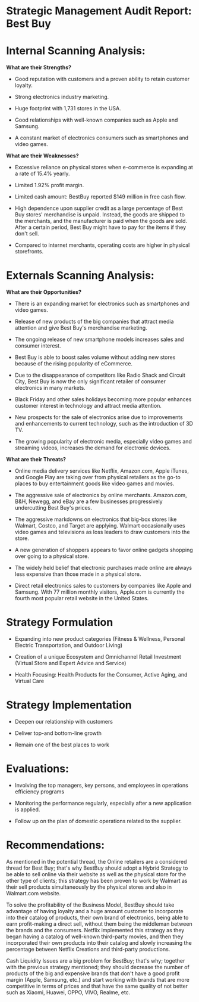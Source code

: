 <h1>Strategic Management Audit Report:<br>
Best Buy</h1>

<h1>Internal Scanning Analysis:</h1>

**What are their Strengths?**

- Good reputation with customers and a proven ability to retain customer loyalty.

- Strong electronics industry marketing.

- Huge footprint with 1,731 stores in the USA.

- Good relationships with well-known companies such as Apple and Samsung.

- A constant market of electronics consumers such as smartphones and video games.

**What are their Weaknesses?**

- Excessive reliance on physical stores when e-commerce is expanding at a rate of 15.4% yearly.

- Limited 1.92% profit margin.

- Limited cash amount: BestBuy reported $149 million in free cash flow.

- High dependence upon supplier credit as a large percentage of Best Buy stores' merchandise is unpaid. Instead, the goods are shipped to the merchants, and the manufacturer is paid when the goods are sold. After a certain period, Best Buy might have to pay for the items if they don't sell.

- Compared to internet merchants, operating costs are higher in physical storefronts.

<h1>Externals Scanning Analysis:</h1>

**What are their Opportunities?**

- There is an expanding market for electronics such as smartphones and video games.

- Release of new products of the big companies that attract media attention and give Best Buy's merchandise marketing.

- The ongoing release of new smartphone models increases sales and consumer interest.

- Best Buy is able to boost sales volume without adding new stores because of the rising popularity of eCommerce.

- Due to the disappearance of competitors like Radio Shack and Circuit City, Best Buy is now the only significant retailer of consumer electronics in many markets.

- Black Friday and other sales holidays becoming more popular enhances customer interest in technology and attract media attention.

- New prospects for the sale of electronics arise due to improvements and enhancements to current technology, such as the introduction of 3D TV.

- The growing popularity of electronic media, especially video games and streaming videos, increases the demand for electronic devices.

**What are their Threats?**

- Online media delivery services like Netflix, Amazon.com, Apple iTunes, and Google Play are taking over from physical retailers as the go-to places to buy entertainment goods like video games and movies.

- The aggressive sale of electronics by online merchants. Amazon.com, B&H, Newegg, and eBay are a few businesses progressively undercutting Best Buy's prices.

- The aggressive markdowns on electronics that big-box stores like Walmart, Costco, and Target are applying. Walmart occasionally uses video games and televisions as loss leaders to draw customers into the store.

- A new generation of shoppers appears to favor online gadgets shopping over going to a physical store.

- The widely held belief that electronic purchases made online are always less expensive than those made in a physical store.

- Direct retail electronics sales to customers by companies like Apple and Samsung. With 77 million monthly visitors, Apple.com is currently the fourth most popular retail website in the United States.

<h1>Strategy Formulation</h1>

- Expanding into new product categories (Fitness & Wellness, Personal Electric Transportation, and Outdoor Living)

- Creation of a unique Ecosystem and Omnichannel Retail Investment (Virtual Store and Expert Advice and Service)

- Health Focusing: Health Products for the Consumer, Active Aging, and Virtual Care

<h1>Strategy Implementation</h1>

- Deepen our relationship with customers

- Deliver top-and bottom-line growth

- Remain one of the best places to work

<h1>Evaluations:</h1>

- Involving the top managers, key persons, and employees in operations efficiency programs

- Monitoring the performance regularly, especially after a new application is applied.

- Follow up on the plan of domestic operations related to the supplier.

<h1>Recommendations:</h1>

As mentioned in the potential thread, the Online retailers are a considered thread for Best Buy; that's why BestBuy should adopt a Hybrid Strategy to be able to sell online via their website as well as the physical store for the other type of clients; this strategy has been proven to work by Walmart as their sell products simultaneously by the physical stores and also in Walmart.com website.

To solve the profitability of the Business Model, BestBuy should take advantage of having loyalty and a huge amount customer to incorporate into their catalog of products, their own brand of electronics, being able to earn profit-making a direct sell, without them being the middleman between the brands and the consumers. Netflix implemented this strategy as they began having a catalog of well-known third-party movies, and then they incorporated their own products into their catalog and slowly increasing the percentage between Netflix Creations and third-party productions.

Cash Liquidity Issues are a big problem for BestBuy; that's why; together with the previous strategy mentioned; they should decrease the number of products of the big and expensive brands that don't have a good profit margin (Apple, Samsung, etc.) and start working with brands that are more competitive in terms of prices and that have the same quality of not better such as Xiaomi, Huawei, OPPO, VIVO, Realme, etc.
